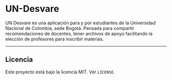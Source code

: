 # UN-Desvare
UN Desvare es una aplicación para y por estudiantes de la Universidad Nacional de Colombia, sede Bogotá. Pensada para compartir recomendaciones de docentes, tener archivos de apoyo facilitando la elección de profesores para inscribir materias.
- - -
## Licencia
Este proyecto está bajo la licencia MIT. Ver `LICENSE`.
